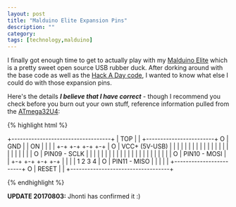 ```yaml
---
layout: post
title: "Malduino Elite Expansion Pins"
description: ""
category: 
tags: [technology,malduino]
---
```

I finally got enough time to get to actually play with my [Malduino Elite](https://malduino.com/) which is a pretty sweet open source USB rubber duck. After dorking around with the base code as well as the [Hack A Day code](https://github.com/kripthor/malduino-elite), I wanted to know what else I could do with those expansion pins.

Here's the details ***I believe that I have correct*** - though I recommend you check before you burn out your own stuff, reference information pulled from the [ATmega32U4](https://www.arduino.cc/en/Hacking/PinMapping32u4):

{% highlight html %}

  +-----------------------------------+
  | TOP                               |
  |    +------------------------+   O | GND
  |    | ON                     |     |
  |    |   +-+  +-+  +-+  +-+   |   O | VCC+ (5V-USB)
  |    |   | |  | |  | |  | |   |     |
  |    |   | |  | |  | |  | |   |   O | PIN09 - SCLK
  |    |   | |  | |  | |  | |   |     |
  |    |   | |  | |  | |  | |   |   O | PIN10 - MOSI
  |    |   +-+  +-+  +-+  +-+   |     |
  |    |    1    2    3    4    |   O | PIN11 - MISO
  |    |                        |     |
  |    +------------------------+   O | RESET
  |                                   |
  +-----------------------------------+

{% endhighlight %}

**UPDATE 20170803:** Jhonti has confirmed it :)
